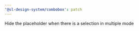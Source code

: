 ```yaml
---
'@sl-design-system/combobox': patch
---
```


Hide the placeholder when there is a selection in multiple mode
